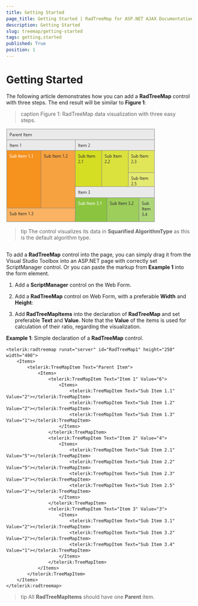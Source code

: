 ```yaml
---
title: Getting Started
page_title: Getting Started | RadTreeMap for ASP.NET AJAX Documentation
description: Getting Started
slug: treemap/getting-started
tags: getting,started
published: True
position: 1
---
```


# Getting Started


The following article demonstrates how you can add a **RadTreeMap** control with three steps. The end result will be similar to **Figure 1**:
>caption Figure 1: RadTreeMap data visualization with three easy steps.

![treemap-gettingstarted](images/treemap-gettingstarted.png)

>tip The control visualizes its data in **Squarified AlgorithmType** as this is the default algorithm type.
>


## 

To add a **RadTreeMap** control into the page, you can simply drag it from the Visual Studio Toolbox into an ASP.NET page with correctly set ScriptManager control. Or you can paste the markup from **Example 1** into the form element.

1. Add a **ScriptManager** control on the Web Form.

1. Add a **RadTreeMap** control on Web Form, with a preferable **Width** and **Height**:

1. Add **RadTreeMapItems** into the declaration of **RadTreeMap** and set preferable **Text** and **Value**. Note that the **Value** of the items is used for calculation of their ratio, regarding the visualization.

**Example 1**: Simple declaration of a **RadTreeMap** control.


````ASPNET
<telerik:radtreemap runat="server" id="RadTreeMap1" height="250" width="400">
    <Items>
        <telerik:TreeMapItem Text="Parent Item">
            <Items>
                <telerik:TreeMapItem Text="Item 1" Value="6">
                    <Items>
                        <telerik:TreeMapItem Text="Sub Item 1.1" Value="2"></telerik:TreeMapItem>
                        <telerik:TreeMapItem Text="Sub Item 1.2" Value="2"></telerik:TreeMapItem>
                        <telerik:TreeMapItem Text="Sub Item 1.3" Value="1"></telerik:TreeMapItem>
                    </Items>
                </telerik:TreeMapItem>
                <telerik:TreeMapItem Text="Item 2" Value="4">
                    <Items>
                        <telerik:TreeMapItem Text="Sub Item 2.1" Value="5"></telerik:TreeMapItem>
                        <telerik:TreeMapItem Text="Sub Item 2.2" Value="5"></telerik:TreeMapItem>
                        <telerik:TreeMapItem Text="Sub Item 2.3" Value="3"></telerik:TreeMapItem>
                        <telerik:TreeMapItem Text="Sub Item 2.5" Value="2"></telerik:TreeMapItem>
                    </Items>
                </telerik:TreeMapItem>
                <telerik:TreeMapItem Text="Item 3" Value="3">
                    <Items>
                        <telerik:TreeMapItem Text="Sub Item 3.1" Value="2"></telerik:TreeMapItem>
                        <telerik:TreeMapItem Text="Sub Item 3.2" Value="2"></telerik:TreeMapItem>
                        <telerik:TreeMapItem Text="Sub Item 3.4" Value="1"></telerik:TreeMapItem>
                    </Items>
                </telerik:TreeMapItem>
            </Items>
        </telerik:TreeMapItem>
    </Items>
</telerik:radtreemap>
````

>tip All **RadTreeMapItems** should have one **Parent** item.
>

